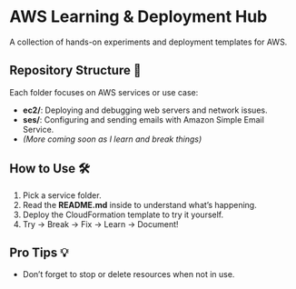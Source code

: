 # AWS Learning & Deployment Hub

A collection of hands-on experiments and deployment templates for AWS.

## Repository Structure 📂

Each folder focuses on AWS services or use case:

- **ec2/**: Deploying and debugging web servers and network issues.
- **ses/**: Configuring and sending emails with Amazon Simple Email Service.
- _(More coming soon as I learn and break things)_

## How to Use 🛠️

1. Pick a service folder.
2. Read the **README.md** inside to understand what’s happening.
3. Deploy the CloudFormation template to try it yourself.
4. Try → Break → Fix → Learn → Document!

## Pro Tips 💡

- Don’t forget to stop or delete resources when not in use.
